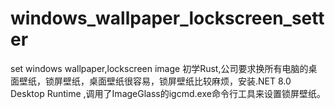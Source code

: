# windows_wallpaper_lockscreen_setter
set windows wallpaper,lockscreen image
初学Rust,公司要求换所有电脑的桌面壁纸，锁屏壁纸，桌面壁纸很容易，锁屏壁纸比较麻烦，安装.NET 8.0 Desktop Runtime ,调用了ImageGlass的igcmd.exe命令行工具来设置锁屏壁纸。
